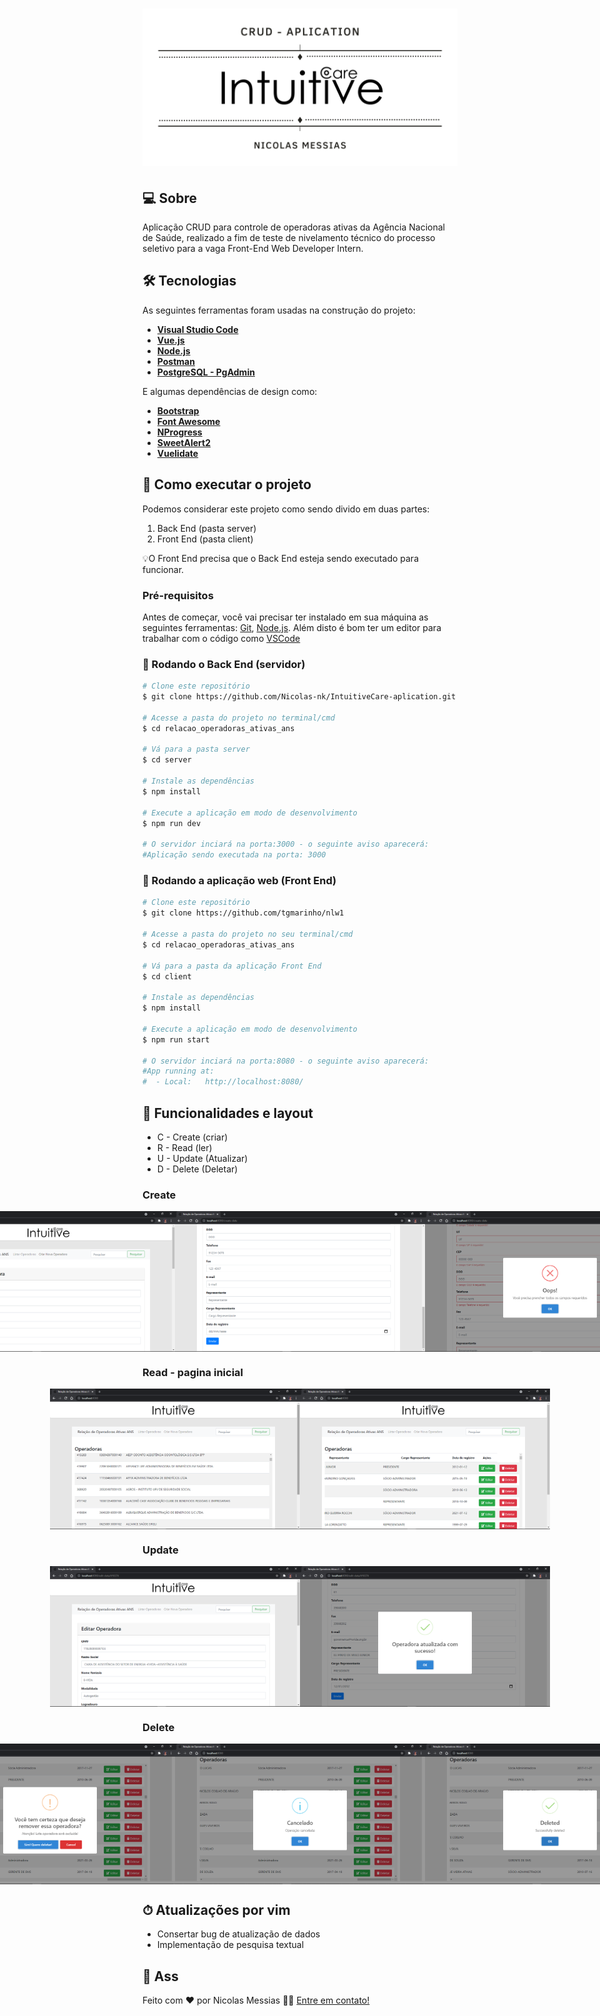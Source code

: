 <h1 aling="center">
     <img alt="IntuitiveCare" title="IntuitiveCare-Aplication" src="./client/src/assets/banner.jpg" />
</h1>

## 💻 Sobre

Aplicação CRUD para controle de operadoras ativas da Agência Nacional de Saúde, realizado a fim de teste de nivelamento técnico do processo seletivo para a vaga Front-End Web Developer Intern.

## 🛠 Tecnologias

As seguintes ferramentas foram usadas na construção do projeto:

* **[Visual Studio Code](https://code.visualstudio.com/?WT.mc_id=javascript-9652-gllemos)**
* **[Vue.js](https://vuejs.org/)**
* **[Node.js](https://nodejs.org/en/)**
* **[Postman](https://www.getpostman.com/)**
* **[PostgreSQL - PgAdmin](https://www.postgresql.org/download/)**

E algumas dependências de design como:

* **[Bootstrap](https://getbootstrap.com.br/)**
* **[Font Awesome](https://fontawesome.com/)**
* **[NProgress](https://www.npmjs.com/package/nprogress)**
* **[SweetAlert2](https://www.npmjs.com/package/vue-sweetalert2)**
* **[Vuelidate](https://vuelidate.js.org/)**

## 🚀 Como executar o projeto

Podemos considerar este projeto como sendo divido em duas partes:
1. Back End (pasta server) 
2. Front End (pasta client)

💡O Front End precisa que o Back End esteja sendo executado para funcionar.

### Pré-requisitos
Antes de começar, você vai precisar ter instalado em sua máquina as seguintes ferramentas:
[Git](https://git-scm.com), [Node.js](https://nodejs.org/en/). 
Além disto é bom ter um editor para trabalhar com o código como [VSCode](https://code.visualstudio.com/?WT.mc_id=javascript-9652-gllemos)

### 🎲 Rodando o Back End (servidor)

```bash
# Clone este repositório
$ git clone https://github.com/Nicolas-nk/IntuitiveCare-aplication.git

# Acesse a pasta do projeto no terminal/cmd
$ cd relacao_operadoras_ativas_ans

# Vá para a pasta server
$ cd server

# Instale as dependências
$ npm install

# Execute a aplicação em modo de desenvolvimento
$ npm run dev

# O servidor inciará na porta:3000 - o seguinte aviso aparecerá: 
#Aplicação sendo executada na porta: 3000
```
### 🧭 Rodando a aplicação web (Front End)

```bash
# Clone este repositório
$ git clone https://github.com/tgmarinho/nlw1

# Acesse a pasta do projeto no seu terminal/cmd
$ cd relacao_operadoras_ativas_ans

# Vá para a pasta da aplicação Front End
$ cd client

# Instale as dependências
$ npm install

# Execute a aplicação em modo de desenvolvimento
$ npm run start

# O servidor inciará na porta:8080 - o seguinte aviso aparecerá: 
#App running at:
#  - Local:   http://localhost:8080/
```
## 🧩 Funcionalidades e layout

* C - Create (criar)
* R - Read (ler)
* U - Update (Atualizar)
* D - Delete (Deletar)

### Create

<p align="center" style="display: flex; align-items: flex-start; justify-content: center;">
  <img alt="Create" title="Adicionar Operadora" src="./client/src/assets/prints/Create1.png" width="400px">

  <img alt="Create" title="Adicionar Operadora" src="./client/src/assets/prints/Create2.png" width="400px">

  <img alt="FormValidation" title="Validação de formúlario" src="./client/src/assets/prints/FormValidation.png" width="400px">
</p>

### Read - pagina inicial

<p align="center" style="display: flex; align-items: flex-start; justify-content: center;">
  <img alt="Create" title="Adicionar Operadora" src="./client/src/assets/prints/View1.png" width="400px">

  <img alt="Create" title="Adicionar Operadora" src="./client/src/assets/prints/View2.png" width="400px">
</p>

### Update

<p align="center" style="display: flex; align-items: flex-start; justify-content: center;">
  <img alt="Edit" title="Adicionar Operadora" src="./client/src/assets/prints/Edit1.png" width="400px">

  <img alt="Create" title="Adicionar Operadora" src="./client/src/assets/prints/Edit2.png" width="400px">
</p>

### Delete

<p align="center" style="display: flex; align-items: flex-start; justify-content: center;">
  <img alt="Delete" title="Deletar Operadora" src="./client/src/assets/prints/Delete1.png" width="400px">

  <img alt="Delete Cancel" title="Deletar Operadora" src="./client/src/assets/prints/DeleteCancel.png" width="400px">

  <img alt="Delete Succesfully" title="Deletar Operadora" src="./client/src/assets/prints/DeleteSuccesfully.png" width="400px">
</p>

## ⏱  Atualizações por vim

* Consertar bug de atualização de dados
* Implementação de pesquisa textual


## 📝 Ass

Feito com ❤️ por Nicolas Messias 👋🏽 [Entre em contato!](https://www.linkedin.com/in/nicolas-messias/)
